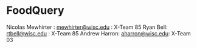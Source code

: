 # FoodQuery
Nicolas Mewhirter : mewhirter@wisc.edu : X-Team 85
Ryan Bell: rtbell@wisc.edu : X-Team 85
Andrew Harron: aharron@wisc.edu: X-Team 03
